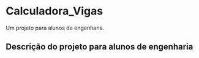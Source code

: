 # Calculadora_Vigas
Um projeto para alunos de engenharia.
## Descrição do projeto para alunos de engenharia 
